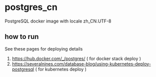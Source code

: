 # postgres_cn
PostgreSQL docker image with locale zh_CN.UTF-8

## how to run
See these pages for deploying details

1. https://hub.docker.com/_/postgres/   ( for docker stack deploy )
1. https://severalnines.com/database-blog/using-kubernetes-deploy-postgresql ( for kubernetes deploy )
